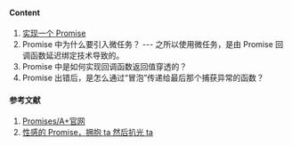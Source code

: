#### Content

1. [实现一个 Promise](/Code/Promise.js)
2. Promise 中为什么要引入微任务？ --- 之所以使用微任务，是由 Promise 回调函数延迟绑定技术导致的。
3. Promise 中是如何实现回调函数返回值穿透的？
4. Promise 出错后，是怎么通过“冒泡”传递给最后那个捕获异常的函数？

#### 参考文献

1. [Promises/A+官网](https://promisesaplus.com/)
1. [性感的 Promise，拥抱 ta 然后扒光 ta](https://juejin.im/post/5ab20c58f265da23a228fe0f)
